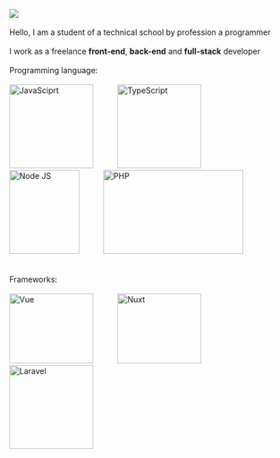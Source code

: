 <img src="https://user-images.githubusercontent.com/106549605/230705555-18ac0179-1242-4575-a8da-0e26950a483b.png" /> <br><br>
Hello, I am a student of a technical school by profession a programmer <br>
<br>
I work as a freelance <b>front-end</b>, <b>back-end</b> and <b>full-stack</b> developer<br>
<br>
Programming language:<br><br>
<img src="https://upload.wikimedia.org/wikipedia/commons/thumb/6/6a/JavaScript-logo.png/640px-JavaScript-logo.png" alt="JavaSciprt" title="JavaScript" width="150" height="150" /> &nbsp;&nbsp;&nbsp;&nbsp;&nbsp;&nbsp;&nbsp;&nbsp;&nbsp;
<img src="https://upload.wikimedia.org/wikipedia/commons/thumb/4/4c/Typescript_logo_2020.svg/1200px-Typescript_logo_2020.svg.png" alt="TypeScript" title="TypeScript" width="150" height="150" /> &nbsp;&nbsp;&nbsp;&nbsp;&nbsp;&nbsp;&nbsp;&nbsp;&nbsp;
<img src="https://static-00.iconduck.com/assets.00/node-js-icon-227x256-913nazt0.png" alt="Node JS" title="Node JS" width="125" height="150" /> &nbsp;&nbsp;&nbsp;&nbsp;&nbsp;&nbsp;&nbsp;&nbsp;&nbsp;
<img src="https://upload.wikimedia.org/wikipedia/commons/thumb/2/27/PHP-logo.svg/2560px-PHP-logo.svg.png" alt="PHP" title="PHP" width="250" height="150" />
<br><br><br>
Frameworks:<br><br>
<img src="https://upload.wikimedia.org/wikipedia/commons/thumb/9/95/Vue.js_Logo_2.svg/1184px-Vue.js_Logo_2.svg.png" alt="Vue" title="Vue" width="150" height="125" /> &nbsp;&nbsp;&nbsp;&nbsp;&nbsp;&nbsp;&nbsp;&nbsp;&nbsp;
<img src="https://upload.wikimedia.org/wikipedia/commons/thumb/a/ae/Nuxt_logo.svg/2560px-Nuxt_logo.svg.png" alt="Nuxt" title="Nuxt" width="150" height="125" /> &nbsp;&nbsp;&nbsp;&nbsp;&nbsp;&nbsp;&nbsp;&nbsp;&nbsp;
<img src="https://upload.wikimedia.org/wikipedia/commons/thumb/9/9a/Laravel.svg/985px-Laravel.svg.png" alt="Laravel" title="Laravel" width="150" height="150" /> &nbsp;&nbsp;&nbsp;&nbsp;&nbsp;&nbsp;&nbsp;&nbsp;&nbsp;
<br><br>
